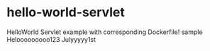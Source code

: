 # hello-world-servlet
HelloWorld Servlet example with corresponding Dockerfile!
sample
Helooooooooo123
Julyyyyy1st 
